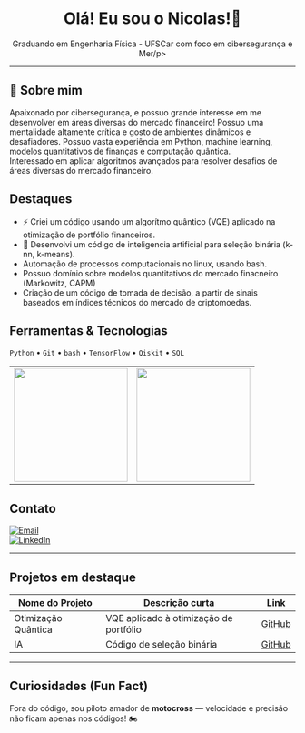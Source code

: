 <!-- Header com nome e título -->
<h1 align="center">Olá! Eu sou o Nicolas!👋</h1>
<p align="center">Graduando em Engenharia Física - UFSCar com foco em cibersegurança e Mer/p>

---

## 💼 Sobre mim
Apaixonado por cibersegurança, e possuo grande interesse em me desenvolver em áreas diversas do mercado financeiro! Possuo uma mentalidade altamente crítica e gosto de ambientes dinâmicos e desafiadores.
Possuo vasta experiência em Python, machine learning, modelos quantitativos de finanças e computação quântica.  
Interessado em aplicar algoritmos avançados para resolver desafios de áreas diversas do mercado financeiro.


##  Destaques
- ⚡ Criei um código usando um algorítmo quântico (VQE) aplicado na otimização de portfólio financeiros.
- 🤖 Desenvolvi um código de inteligencia artificial para seleção binária (k-nn, k-means).
-  Automação de processos computacionais no linux, usando bash.
-  Possuo domínio sobre modelos quantitativos do mercado finacneiro (Markowitz, CAPM)
-  Criação de um código de tomada de decisão, a partir de sinais baseados em índices técnicos do mercado de criptomoedas.

##  Ferramentas & Tecnologias
`Python` • `Git` • `bash` • `TensorFlow` • `Qiskit` • `SQL`

<table>
  <tr>
    <td>
      <img height="200em" src="https://github-readme-stats.vercel.app/api?username=nicolasquant&show_icons=true&theme=radical"/>
    </td>
    <td>
      <img height="200em" src="https://github-readme-stats.vercel.app/api/top-langs/?username=nicolasquant&layout=compact&langs_count=16&theme=radical"/>
    </td>
  </tr>
</table>



##  Contato
[![Email](https://img.shields.io/badge/Email-nicolas.cenedesi%40gmail.com-red)](mailto:nicolas.cenedesi@gmail.com)  
[![LinkedIn](https://img.shields.io/badge/LinkedIn-Nicolas--Cenedesi--Silveira-blue?logo=linkedin)](https://www.linkedin.com/in/nicolas-cenedesi-silveira)

---

##  Projetos em destaque
| Nome do Projeto | Descrição curta | Link |
|-----------------|------------------|------|
| Otimização Quântica | VQE aplicado à otimização de portfólio | [GitHub](https://github.com/...) |
| IA | Código de seleção binária | [GitHub](https://github.com/...) |

---

##  Curiosidades (Fun Fact)
Fora do código, sou piloto amador de **motocross** — velocidade e precisão não ficam apenas nos códigos! 🏍 
